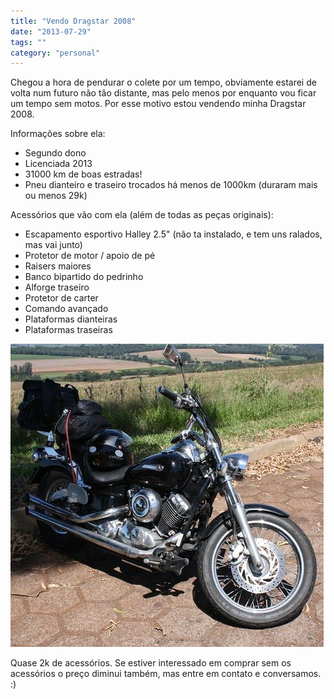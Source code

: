 ```yaml
---
title: "Vendo Dragstar 2008"
date: "2013-07-29"
tags: ""
category: "personal"
---
```


Chegou a hora de pendurar o colete por um tempo, obviamente estarei de volta num futuro não tão distante, mas pelo menos por enquanto vou ficar um tempo sem motos.
Por esse motivo estou vendendo minha Dragstar 2008.

Informações sobre ela:

* Segundo dono
* Licenciada 2013
* 31000 km de boas estradas!
* Pneu dianteiro e traseiro trocados há menos de 1000km (duraram mais ou menos 29k)

Acessórios que vão com ela (além de todas as peças originais):

* Escapamento esportivo Halley 2.5" (não ta instalado, e tem uns ralados, mas vai junto)
* Protetor de motor / apoio de pé
* Raisers maiores
* Banco bipartido do pedrinho
* Alforge traseiro
* Protetor de carter
* Comando avançado
* Plataformas dianteiras
* Plataformas traseiras

[![Foto da minha dragstar 2008](images/posts/dragstar.jpg "Dragstar 2008")](/images/posts/dragstar.jpg "")

Quase 2k de acessórios. Se estiver interessado em comprar sem os acessórios o preço diminui também, mas entre em contato e conversamos. :)